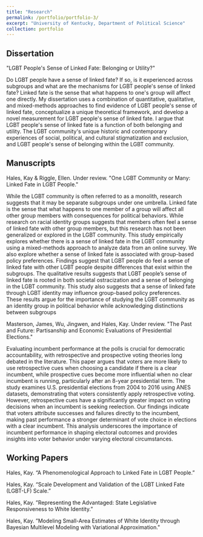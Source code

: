 ```yaml
---
title: "Research"
permalink: /portfolio/portfolio-3/
excerpt: "University of Kentucky, Department of Political Science"
collection: portfolio
---
```


## Dissertation
"LGBT People's Sense of Linked Fate: Belonging or Utility?"

Do LGBT people have a sense of linked fate? If so, is it experienced across subgroups and what are the mechanisms for LGBT people's sense of linked fate? Linked fate is the sense that what happens to one's group will affect one directly. My dissertation uses a combination of quantitative, qualitative, and mixed-methods approaches to find evidence of LGBT people's sense of linked fate, conceptualize a unique theoretical framework, and develop a novel measurement for LGBT people's sense of linked fate. I argue that LGBT people's sense of linked fate is a function of both belonging and utility. The LGBT community's unique historic and contemporary experiences of social, political, and cultural stigmatization and exclusion, and LGBT people's sense of belonging within the LGBT community. 

## Manuscripts
Hales, Kay & Riggle, Ellen. Under review. "One LGBT Community or Many: Linked Fate in LGBT People."  

While the LGBT community is often referred to as a monolith, research suggests that it may be separate subgroups under one umbrella.  Linked fate is the sense that what happens to one member of a group will affect all other group members with consequences for political behaviors.  While research on racial identity groups suggests that members often feel a sense of linked fate with other group members, but this research has not been generalized or explored in the LGBT community. This study empirically explores whether there is a sense of linked fate in the LGBT community using a mixed-methods approach to analyze data from an online survey. We also explore whether a sense of linked fate is associated with group-based policy preferences. Findings suggest that LGBT people do feel a sense of linked fate with other LGBT people despite differences that exist within the subgroups. The qualitative results suggests that LGBT people’s sense of linked fate is rooted in both societal ostracization and a sense of belonging in the LGBT community. This study also suggests that a sense of linked fate through LGBT identity may influence group-based policy preferences. These results argue for the importance of studying the LGBT community as an identity group in political behavior while acknowledging distinctions between subgroups


Masterson, James, Wu, Jingwen, and Hales, Kay. Under review. "The Past and Future: Partisanship and Economic Evaluations of Presidential Elections." 

Evaluating incumbent performance at the polls is crucial for democratic accountability, with retrospective and prospective voting theories long debated in the literature. This paper argues that voters are more likely to use retrospective cues when choosing a candidate if there is a clear incumbent, while prospective cues become more influential when no clear incumbent is running, particularly after an 8-year presidential term. The study examines U.S. presidential elections from 2004 to 2016 using ANES datasets, demonstrating that voters consistently apply retrospective voting. However, retrospective cues have a significantly greater impact on voting decisions when an incumbent is seeking reelection. Our findings indicate that voters attribute successes and failures directly to the incumbent, making past performance a stronger determinant of vote choice in elections with a clear incumbent. This analysis underscores the importance of incumbent performance in shaping electoral outcomes and provides insights into voter behavior under varying electoral circumstances. 

## Working Papers
Hales, Kay. “A Phenomenological Approach to Linked Fate in LGBT People.”  

Hales, Kay. “Scale Development and Validation of the LGBT Linked Fate (LGBT-LF) Scale.”  

Hales, Kay. ”Representing the Advantaged: State Legislative Responsiveness to White Identity.”  

Hales, Kay. ”Modeling Small-Area Estimates of White Identity through Bayesian Multilevel Modeling with Variational Approximation."
